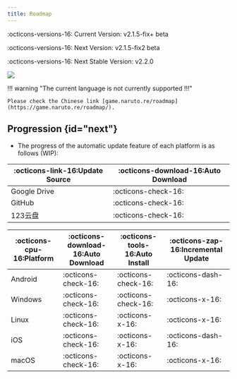 ```yaml
---
title: Roadmap
---
```


:octicons-versions-16: Current Version: v2.1.5-fix+ beta

:octicons-versions-16: Next Version: v2.1.5-fix2 beta

:octicons-versions-16: Next Stable Version: v2.2.0

<a title="Crowdin" target="_blank" href="https://crowdin.com/project/nsv2"><img src="https://badges.crowdin.net/nsv2/localized.svg"></a>

!!! warning "The current language is not currently supported !!!"

    Please check the Chinese link [game.naruto.re/roadmap](https://game.naruto.re/roadmap/).


## Progression {id="next"}

- The progress of the automatic update feature of each platform is as follows (WIP):

| :octicons-link-16:Update Source | :octicons-download-16:Auto Download |
| ------------------------------- | ----------------------------------- |
| Google Drive                    | :octicons-check-16:                 |
| GitHub                          | :octicons-check-16:                 |
| 123云盘                         | :octicons-check-16:                 |

| :octicons-cpu-16:Platform | :octicons-download-16:Auto Download | :octicons-tools-16:Auto Install | :octicons-zap-16:Incremental Update |
| ---------- | ------------------- | ------------------- | ------------------ |
| Android    | :octicons-check-16: | :octicons-check-16: | :octicons-dash-16: |
| Windows    | :octicons-check-16: | :octicons-check-16: | :octicons-x-16:    |
| Linux      | :octicons-check-16: | :octicons-x-16:     | :octicons-x-16:    |
| iOS        | :octicons-check-16: | :octicons-x-16:     | :octicons-dash-16: |
| macOS      | :octicons-check-16: | :octicons-x-16:     | :octicons-x-16:    |

